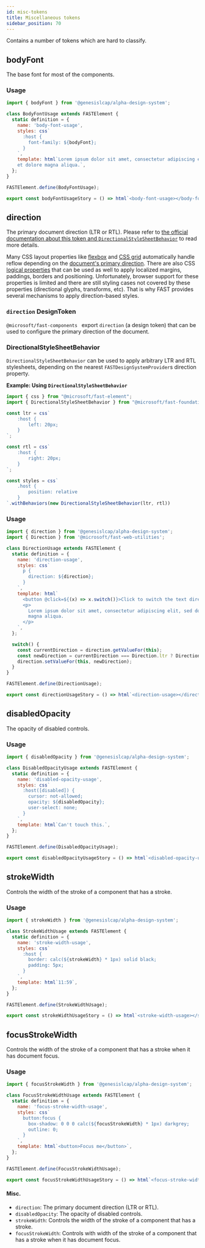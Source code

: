 ```yaml
---
id: misc-tokens
title: Miscellaneous tokens
sidebar_position: 70
---
```


Contains a number of tokens which are hard to classify.

## bodyFont

The base font for most of the components.

### Usage

```js preview-story
import { bodyFont } from '@genesislcap/alpha-design-system';

class BodyFontUsage extends FASTElement {
  static definition = {
    name: 'body-font-usage',
    styles: css`
      :host {
        font-family: ${bodyFont};
      }
    `,
    template: html`Lorem ipsum dolor sit amet, consectetur adipiscing elit, sed do eiusmod tempor incididunt ut labore
    et dolore magna aliqua.`,
  };
}

FASTElement.define(BodyFontUsage);

export const bodyFontUsageStory = () => html`<body-font-usage></body-font-usage>`;
```

## direction

The primary document direction (LTR or RTL). Please refer to [the official documentation about this token and `DirectionalStyleSheetBehavior`](https://www.fast.design/docs/design/localization#document-direction) to read more details.

Many CSS layout properties like [flexbox](https://developer.mozilla.org/en-US/docs/Web/CSS/CSS_Flexible_Box_Layout/Basic_Concepts_of_Flexbox) and [CSS grid](https://developer.mozilla.org/en-US/docs/Web/CSS/CSS_Grid_Layout/Basic_Concepts_of_Grid_Layout) automatically handle reflow depending on the [document's primary direction](https://www.w3.org/International/questions/qa-html-dir). There are also CSS [logical properties](https://developer.mozilla.org/en-US/docs/Web/CSS/CSS_Logical_Properties/Basic_concepts) that can be used as well to apply localized margins, paddings, borders and positioning. Unfortunately, browser support for these properties is limited and there are still styling cases not covered by these properties (directional glyphs, transforms, etc). That is why FAST provides several mechanisms to apply direction-based styles.

### `direction` DesignToken 
`@microsoft/fast-components ` export `direction` (a design token) that can be used to configure the primary direction of the document.

### DirectionalStyleSheetBehavior
`DirectionalStyleSheetBehavior` can be used to apply arbitrary LTR and RTL stylesheets, depending on the nearest `FASTDesignSystemProvider`s direction property.

**Example: Using `DirectionalStyleSheetBehavior`**
```ts
import { css } from "@microsoft/fast-element";
import { DirectionalStyleSheetBehavior } from "@microsoft/fast-foundation";

const ltr = css`
    :host {
        left: 20px;
    }
`;

const rtl = css`
    :host {
        right: 20px;
    }
`;

const styles = css`
    .host {
        position: relative
    }
`.withBehaviors(new DirectionalStyleSheetBehavior(ltr, rtl))
```




### Usage

```js preview-story
import { direction } from '@genesislcap/alpha-design-system';
import { Direction } from '@microsoft/fast-web-utilities';

class DirectionUsage extends FASTElement {
  static definition = {
    name: 'direction-usage',
    styles: css`
      p {
        direction: ${direction};
      }
    `,
    template: html`
      <button @click=${(x) => x.switch()}>Click to switch the text direction</button>
      <p>
        Lorem ipsum dolor sit amet, consectetur adipiscing elit, sed do eiusmod tempor incididunt ut labore et dolore
        magna aliqua.
      </p>
    `,
  };

  switch() {
    const currentDirection = direction.getValueFor(this);
    const newDirection = currentDirection === Direction.ltr ? Direction.rtl : Direction.ltr;
    direction.setValueFor(this, newDirection);
  }
}

FASTElement.define(DirectionUsage);

export const directionUsageStory = () => html`<direction-usage></direction-usage>`;
```

## disabledOpacity

The opacity of disabled controls.

### Usage

```js preview-story
import { disabledOpacity } from '@genesislcap/alpha-design-system';

class DisabledOpacityUsage extends FASTElement {
  static definition = {
    name: 'disabled-opacity-usage',
    styles: css`
      :host([disabled]) {
        cursor: not-allowed;
        opacity: ${disabledOpacity};
        user-select: none;
      }
    `,
    template: html`Can't touch this.`,
  };
}

FASTElement.define(DisabledOpacityUsage);

export const disabledOpacityUsageStory = () => html`<disabled-opacity-usage disabled></disabled-opacity-usage>`;
```

## strokeWidth

Controls the width of the stroke of a component that has a stroke.

### Usage

```js preview-story
import { strokeWidth } from '@genesislcap/alpha-design-system';

class StrokeWidthUsage extends FASTElement {
  static definition = {
    name: 'stroke-width-usage',
    styles: css`
      :host {
        border: calc(${strokeWidth} * 1px) solid black;
        padding: 5px;
      }
    `,
    template: html`11:59`,
  };
}

FASTElement.define(StrokeWidthUsage);

export const strokeWidthUsageStory = () => html`<stroke-width-usage></stroke-width-usage>`;
```

## focusStrokeWidth

Controls the width of the stroke of a component that has a stroke when it has document focus.

### Usage

```js preview-story
import { focusStrokeWidth } from '@genesislcap/alpha-design-system';

class FocusStrokeWidthUsage extends FASTElement {
  static definition = {
    name: 'focus-stroke-width-usage',
    styles: css`
      button:focus {
        box-shadow: 0 0 0 calc(${focusStrokeWidth} * 1px) darkgrey;
        outline: 0;
      }
    `,
    template: html`<button>Focus me</button>`,
  };
}

FASTElement.define(FocusStrokeWidthUsage);

export const focusStrokeWidthUsageStory = () => html`<focus-stroke-width-usage></focus-stroke-width-usage>`;
```


#### Misc.

- `direction`: The primary document direction (LTR or RTL).
- `disabledOpacity`: The opacity of disabled controls.
- `strokeWidth`: Controls the width of the stroke of a component that has a stroke.
- `focusStrokeWidth`: Controls with width of the stroke of a component that has a stroke when it has document focus.